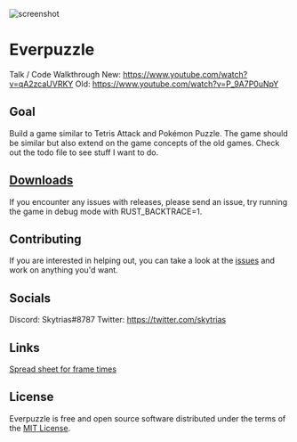 ![screenshot](https://github.com/Skytrias/everpuzzle/previews/011.gif)

# Everpuzzle
Talk / Code Walkthrough
New: https://www.youtube.com/watch?v=qA2zcaUVRKY
Old: https://www.youtube.com/watch?v=P_9A7P0uNpY

## Goal
Build a game similar to Tetris Attack and Pokémon Puzzle. The game should be similar but also extend on the game concepts of the old games. Check out the todo file to see stuff I want to do.

## [Downloads](https://github.com/Skytrias/everpuzzle/releases)
If you encounter any issues with releases, please send an issue, try running the game in debug mode with RUST_BACKTRACE=1.

## Contributing
If you are interested in helping out, you can take a look at the [issues](https://github.com/Skytrias/rust-attack/issues) and work on anything you'd want.

## Socials
Discord: Skytrias#8787
Twitter: https://twitter.com/skytrias

## Links
[Spread sheet for frame times](https://docs.google.com/spreadsheets/d/1SsVXHad0z7Dbsqfj-UTd4HZSGCslujkbh7vOan61D1g/edit#gid=1601136205)

## License
Everpuzzle is free and open source software distributed under the terms of the [MIT License](https://github.com/Skytrias/everpuzzle/master/LICENSE).
